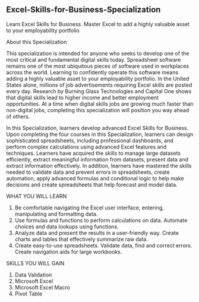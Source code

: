 ## Excel-Skills-for-Business-Specialization

Learn Excel Skills for Business. Master Excel to add a highly valuable asset to your employability portfolio

About this Specialization

This specialization is intended for anyone who seeks to develop one of the most critical and fundamental digital skills today. Spreadsheet software remains one of the most ubiquitous pieces of software used in workplaces across the world. Learning to confidently operate this software means adding a highly valuable asset to your employability portfolio. In the United States alone, millions of job advertisements requiring Excel skills are posted every day. Research by Burning Glass Technologies and Capital One shows that digital skills lead to higher income and better employment opportunities. At a time when digital skills jobs are growing much faster than non-digital jobs, completing this specialization will position you way ahead of others.

In this Specialization, learners develop advanced Excel Skills for Business. Upon completing the four courses in this Specialization, learners can design sophisticated spreadsheets, including professional dashboards, and perform complex calculations using advanced Excel features and techniques. Learners have acquired the skills to manage large datasets efficiently, extract meaningful information from datasets, present data and extract information effectively. In addition, learners have mastered the skills needed to validate data and prevent errors in spreadsheets, create automation, apply advanced formulas and conditional logic to help make decisions and create spreadsheets that help forecast and model data.

WHAT YOU WILL LEARN
1. Be comfortable navigating the Excel user interface, entering, manipulating and formatting data.
2. Use formulas and functions to perform calculations on data. Automate choices and data lookups using functions.
3. Analyze data and present the results in a user-friendly way. Create charts and tables that effectively summarize raw data.
4. Create easy-to-use spreadsheets. Validate data, find and correct errors. Create navigation aids for large workbooks.

SKILLS YOU WILL GAIN
1. Data Validation
2. Microsoft Excel
3. Microsoft Excel Macro
4. Pivot Table
